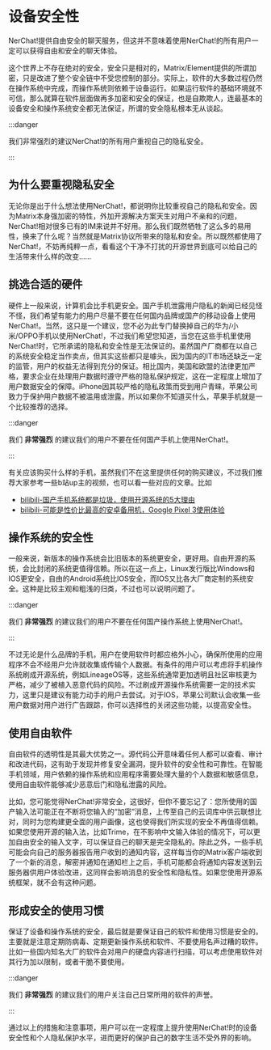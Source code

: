 # 设备安全性

NerChat!提供自由安全的聊天服务，但这并不意味着使用NerChat!的所有用户一定可以获得自由和安全的聊天体验。

这个世界上不存在绝对的安全，安全只是相对的，Matrix/Element提供的所谓加密，只是改进了整个安全链中不受您控制的部分。实际上，软件的大多数过程仍然在操作系统中完成，而操作系统则依赖于设备运行。如果运行软件的基础环境就不可信，那么就算在软件层面做再多加密和安全的保证，也是自欺欺人，连最基本的设备安全和操作系统安全都无法保证，所谓的安全隐私根本无从谈起。

:::danger

我们非常强烈的建议NerChat!的所有用户重视自己的隐私安全。

:::

## 为什么要重视隐私安全

无论你是出于什么想法使用NerChat!，都说明你比较重视自己的隐私和安全。因为Matrix本身强加密的特性，外加开源解决方案天生对用户不亲和的问题，NerChat!相对很多已有的IM来说并不好用。那么我们既然牺牲了这么多的易用性，换来了什么呢？当然就是Matrix协议所带来的隐私和安全。所以既然都使用了NerChat!，不妨再纯粹一点，看看这个干净不打扰的开源世界到底可以给自己的生活带来什么样的改变……

## 挑选合适的硬件

硬件上一般来说，计算机会比手机更安全。国产手机泄露用户隐私的新闻已经见怪不怪，我们希望有能力的用户尽量不要在任何国内品牌或国产的移动设备上使用NerChat!。当然，这只是一个建议，您不必为此专门替换掉自己的华为/小米/OPPO手机以使用NerChat!，不过我们希望您知道，当您在这些手机里使用NerChat!时，它所承诺的隐私和安全性是无法保证的。虽然国产厂商都在以自己的系统安全稳定当作卖点，但其实这些都只是噱头，因为国内的IT市场还缺乏一定的监管，用户的权益无法得到充分的保证。相比国内，美国和欧盟的法律更加严格，要求企业在处理用户数据时遵守严格的隐私保护规定，这在一定程度上增加了用户数据安全的保障。iPhone因其较严格的隐私政策而受到用户青睐，苹果公司致力于保护用户数据不被滥用或泄露，所以如果你不知道买什么，苹果手机就是一个比较推荐的选择。

:::danger

我们 **非常强烈** 的建议我们的用户不要在任何国产手机上使用NerChat!。

:::

有关应该购买什么样的手机，虽然我们不在这里提供任何的购买建议，不过我们推荐大家参考一些b站up主的视频，也可以看一些对应的文章。比如
- [bilibili-国产手机系统都是垃圾，使用开源系统的5大理由](https://b23.tv/44F0lbn)
- [bilibili-可能是性价比最高的安卓备用机，Google Pixel 3使用体验](https://b23.tv/SepDaas)

## 操作系统的安全性

一般来说，新版本的操作系统会比旧版本的系统更安全，更好用。自由开源的系统，会比封闭的系统更值得信赖。所以在这一点上，Linux发行版比Windows和IOS更安全，自由的Android系统比IOS安全，而IOS又比各大厂商定制的系统安全。这种是比较主观和粗浅的归类，不过也可以说明问题了。

:::danger

我们 **非常强烈** 的建议我们的用户不要在任何国产操作系统上使用NerChat!。

:::

不过无论是什么品牌的手机，用户在使用软件时都应格外小心，确保所使用的应用程序不会不经用户允许就收集或传输个人数据。有条件的用户可以考虑将手机操作系统刷成开源系统，例如LineageOS等，这些系统通常更加透明且社区审核更为严格，减少了被植入恶意代码的风险。不过刷成开源操作系统需要一定的技术实力，这里只是建议有能力动手的用户去尝试。对于IOS，苹果公司默认会收集一些用户数据对用户进行广告跟踪，你可以选择性的关闭这些功能，以提高安全性。

## 使用自由软件

自由软件的透明性是其最大优势之一。源代码公开意味着任何人都可以查看、审计和改进代码，这有助于发现并修复安全漏洞，提升软件的安全性和可靠性。在智能手机领域，用户依赖的操作系统和应用程序需要处理大量的个人数据和敏感信息，使用自由软件能够减少恶意后门和隐私泄露的风险。

比如，您可能觉得NerChat!非常安全，这很好，但你不要忘记了：您所使用的国产输入法可能正在不断将您输入的“加密”消息，上传至自己的云词库中供云联想比对，同时为您构建更全面的用户画像，这也使得我们所实现的安全不再值得信赖。如果您使用开源的输入法，比如Trime，在不影响中文输入体验的情况下，可以更加自由安全的输入文字，可以保证自己的聊天是完全隐私的。除此之外，一些手机可能会向自己的服务器报告用户收到的通知内容，这样每当你的Matrix客户端收到了一个新的消息，解密并通知在通知栏上之后，手机可能都会将通知内容发送到云服务器供用户体验改进，这同样会影响消息的安全性和隐私性。如果您使用开源系统框架，就不会有这种问题。

## 形成安全的使用习惯

保证了设备和操作系统的安全，最后就是要保证自己的软件和使用习惯是安全的。主要就是注意定期防病毒、定期更新操作系统和软件、不要使用名声过糟的软件。比如一些国内知名大厂的软件会对用户的硬盘内容进行扫描，可以考虑使用软件对其行为加以限制，或者干脆不要使用。

:::danger

我们 **非常强烈** 的建议我们的用户关注自己日常所用的软件的声誉。

:::

通过以上的措施和注意事项，用户可以在一定程度上提升使用NerChat!时的设备安全性和个人隐私保护水平，进而更好的保护自己的数字生活不受外界的影响。